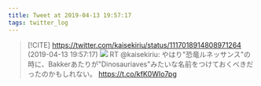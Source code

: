 ```yaml
---
title: Tweet at 2019-04-13 19:57:17
tags: twitter_log
---
```


> [!CITE] https://twitter.com/kaisekiriu/status/1117018914808971264 (2019-04-13 19:57:17)
> ![](https://twitter.com/kaisekiriu/status/1117018914808971264)
> RT @kaisekiriu: やはり"恐竜ルネッサンス"の時に、Bakkerあたりが"Dinosauriaves"みたいな名前をつけておくべきだったのかもしれない。
> https://t.co/kfK0WIo7pg

